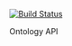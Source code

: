 [![Build Status](https://travis-ci.org/KnowledgeCaptureAndDiscovery/ontapi.svg?branch=master)](https://travis-ci.org/KnowledgeCaptureAndDiscovery/ontapi)

Ontology API
